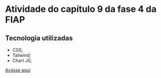 # Atividade do capítulo 9 da fase 4 da FIAP

## Tecnologia utilizadas

- CSS;
- Tailwind;
- Chart JS;


[Acesse aqui](https://marte2050.github.io/fintech/)

